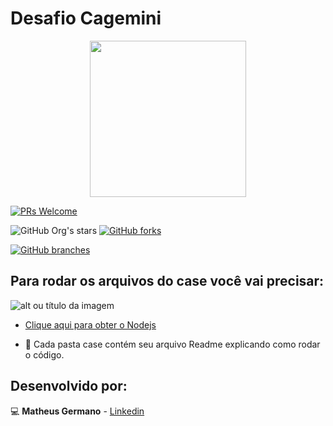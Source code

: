# Desafio Cagemini

<div align="center">
<img src="https://capgemini.proway.com.br/assets/img/logo-capgemini.png" width="250">
</div>     

 [![PRs Welcome](https://img.shields.io/badge/PRs-welcome-brightgreen.svg?style=flat-square)](http://makeapullrequest.com)


 ![GitHub Org's stars](https://img.shields.io/github/stars/matgermano/capgemini_case?style=social)
 [![GitHub forks](https://img.shields.io/github/forks/matgermano/capgemini_case.svg?style=social&label=Fork&maxAge=2592000)](https://github.com/matgermano/capgemini_case/network/)
 
 [![GitHub branches](https://badgen.net/github/branches/matgermano/capgemini_case)](https://github.com/matgermano/capgemini_case)

 ## Para rodar os arquivos do case você vai precisar:
![alt ou título da imagem](https://camo.githubusercontent.com/dfc69d704694f22168bea3d84584663777fa5301dcad5bbcb5459b336da8d554/68747470733a2f2f696d672e736869656c64732e696f2f62616467652f4e6f64652e6a732d3433383533443f7374796c653d666f722d7468652d6261646765266c6f676f3d6e6f64652e6a73266c6f676f436f6c6f723d7768697465)

- [Clique aqui para obter o Nodejs](https://nodejs.org/pt-br/download/)

- 📁 Cada pasta case contém seu arquivo Readme explicando como rodar o código. 

## Desenvolvido por:

💻 **Matheus Germano** - [Linkedin](https://www.linkedin.com/in/matheusgermanodesouza/)

